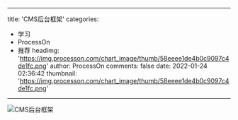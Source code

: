 
---
title: 'CMS后台框架'
categories: 
 - 学习
 - ProcessOn
 - 推荐
headimg: 'https://img.processon.com/chart_image/thumb/58eeee1de4b0c9097c4de1fc.png'
author: ProcessOn
comments: false
date: 2022-01-24 02:36:42
thumbnail: 'https://img.processon.com/chart_image/thumb/58eeee1de4b0c9097c4de1fc.png'
---

<div>   
<img class="thumb" alt="CMS后台框架" src="https://img.processon.com/chart_image/thumb/58eeee1de4b0c9097c4de1fc.png" referrerpolicy="no-referrer">
<p></p>  
</div>
            